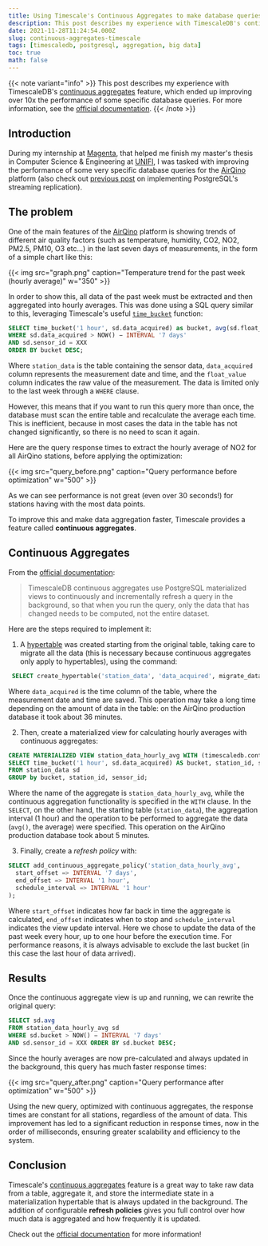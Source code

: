 ```yaml
---
title: Using Timescale's Continuous Aggregates to make database queries faster
description: This post describes my experience with TimescaleDB's continuous aggregates feature, which ended up improving 10x the performance of some specific database queries.
date: 2021-11-28T11:24:54.000Z
slug: continuous-aggregates-timescale
tags: [timescaledb, postgresql, aggregation, big data]
toc: true
math: false
---
```


{{< note variant="info" >}}
This post describes my experience with TimescaleDB's [continuous aggregates](https://docs.timescale.com/timescaledb/latest/how-to-guides/continuous-aggregates/about-continuous-aggregates/) feature, which ended up improving over 10x the performance of some specific database queries. For more information, see the [official documentation](https://docs.timescale.com/timescaledb/latest/how-to-guides/continuous-aggregates/).
{{< /note >}}

## Introduction

During my internship at [Magenta](https://magentalab.it), that helped me finish my master's thesis in Computer Science & Engineering at [UNIFI](https://unifi.it/), I was tasked with improving the performance of some very specific database queries for the [AirQino](https://airqino.it/en/) platform (also check out [previous post](/blog/2021/10/wildfly-docker-timescale/) on implementing PostgreSQL's streaming replication).

## The problem

One of the main features of the [AirQino](https://airqino.it/en/) platform is showing trends of different air quality factors (such as temperature, humidity, CO2, NO2, PM2.5, PM10, O3 etc...) in the last seven days of measurements, in the form of a simple chart like this:

{{< img src="graph.png" caption="Temperature trend for the past week (hourly average)" w="350" >}}

In order to show this, all data of the past week must be extracted and then aggregated into hourly averages. This was done using a SQL query similar to this, leveraging Timescale's useful [`time_bucket`](https://docs.timescale.com/api/latest/hyperfunctions/time_bucket/) function:

```sql
SELECT time_bucket('1 hour', sd.data_acquired) as bucket, avg(sd.float_value) FROM station_data sd
WHERE sd.data_acquired > NOW() − INTERVAL '7 days'
AND sd.sensor_id = XXX
ORDER BY bucket DESC;
```

Where `station_data` is the table containing the sensor data, `data_acquired` column represents the measurement date and time, and the `float_value` column indicates the raw value of the measurement. The data is limited only to the last week through a `WHERE` clause.

However, this means that if you want to run this query more than once, the database must scan the entire table and recalculate the average each time. This is inefficient, because in most cases the data in the table has not changed significantly, so there is no need to scan it again.

Here are the query response times to extract the hourly average of NO2 for all AirQino stations, before applying the optimization:

{{< img src="query_before.png" caption="Query performance before optimization" w="500" >}}

As we can see performance is not great (even over 30 seconds!) for stations having with the most data points.

To improve this and make data aggregation faster, Timescale provides a feature called **continuous aggregates**.

## Continuous Aggregates

From the [official documentation](https://docs.timescale.com/timescaledb/latest/how-to-guides/continuous-aggregates/):

> TimescaleDB continuous aggregates use PostgreSQL materialized views to continuously and incrementally refresh a query in the background, so that when you run the query, only the data that has changed needs to be computed, not the entire dataset.

Here are the steps required to implement it:

1. A [hypertable](https://docs.timescale.com/timescaledb/latest/how-to-guides/hypertables/) was created starting from the original table, taking care to migrate all the data (this is necessary because continuous aggregates only apply to hypertables), using the command:

```sql
 SELECT create_hypertable('station_data', 'data_acquired', migrate_data => true);
```

Where `data_acquired` is the time column of the table, where the measurement date and time are saved. This operation may take a long time depending on the amount of data in the table: on the AirQino production database it took about 36 minutes.

2. Then, create a materialized view for calculating hourly averages with continuous aggregates:

```sql
CREATE MATERIALIZED VIEW station_data_hourly_avg WITH (timescaledb.continuous) AS
SELECT time_bucket('1 hour', sd.data_acquired) AS bucket, station_id, sensor_id, avg(sd.float_value)
FROM station_data sd
GROUP by bucket, station_id, sensor_id;
```

Where the name of the aggregate is `station_data_hourly_avg`, while the continuous aggregation functionality is specified in the `WITH` clause. In the `SELECT`, on the other hand, the starting table (`station_data`), the aggregation interval (1 hour) and the operation to be performed to aggregate the data (`avg()`, the average) were specified. This operation on the AirQino production database took about 5 minutes.

3. Finally, create a _refresh policy_ with:

```sql
SELECT add_continuous_aggregate_policy('station_data_hourly_avg',
  start_offset => INTERVAL '7 days',
  end_offset => INTERVAL '1 hour',
  schedule_interval => INTERVAL '1 hour'
);
```

Where `start_offset` indicates how far back in time the aggregate is calculated, `end_offset` indicates when to stop and `schedule_interval` indicates the view update interval. Here we chose to update the data of the past week every hour, up to one hour before the execution time. For performance reasons, it is always advisable to exclude the last bucket (in this case the last hour of data arrived).

## Results

Once the continuous aggregate view is up and running, we can rewrite the original query:

```sql
SELECT sd.avg
FROM station_data_hourly_avg sd
WHERE sd.bucket > NOW() − INTERVAL '7 days'
AND sd.sensor_id = XXX ORDER BY sd.bucket DESC;
```

Since the hourly averages are now pre-calculated and always updated in the background, this query has much faster response times:

{{< img src="query_after.png" caption="Query performance after optimization" w="500" >}}

Using the new query, optimized with continuous aggregates, the response times are constant for all stations, regardless of the amount of data. This improvement has led to a significant reduction in response times, now in the order of milliseconds, ensuring greater scalability and efficiency to the system.

## Conclusion

Timescale's [continuous aggregates](https://docs.timescale.com/timescaledb/latest/how-to-guides/continuous-aggregates/about-continuous-aggregates/) feature is a great way to take raw data from a table, aggregate it, and store the intermediate state in a materialization hypertable that is always updated in the background. The addition of configurable **refresh policies** gives you full control over how much data is aggregated and how frequently it is updated.

Check out the [official documentation](https://docs.timescale.com/timescaledb/latest/how-to-guides/continuous-aggregates/) for more information!
